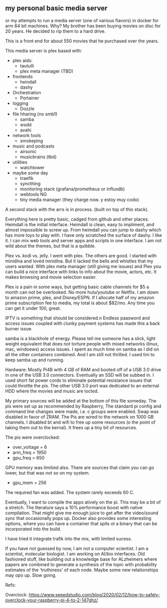 ## my personal basic media server

or my attempts to run a media server (one of various flavors) in docker for arm 64 bit machines. Why? My brother has been buying movies on disc for 20 years. He decided to rip them to a hard drive. 

This is a front end for about 550 movies that he purchased over the years. 

This media server is plex based with:

- plex aids:
     - tautulli
     - plex meta manager (TBD)
- frontends
     - heindall
     - dashy
- Orchestration
     - Portainer
- logging
     - Dozzle
- file hharing (no smb1)
     - samba
     - wsdd
     - avahi
- network tools
     - smokeping
- music and podcasts
     - airsonic 
     - musicbrains (tbd)
- utilities
     - watchtower
- maybe some day
     - traefik
     - syncthing
     - monitoring stack (grafana/prometheus or influxdb)
     - webtools NG
     - tiny media manager (they charge now. y estoy muy codo)


A second stack with the arrs is in process. (built on top of this stack).  

Everything here is pretty basic, cadged from github and other places. Heimdall is the initial interface. Heimdall is clean, easy to impliment, and almost impossible to screw up. From heimdall you can jump to dashy which has more toys to play with. I have only scratched the surface of dashy. I like it. I can mix web tools and server apps and scripts in one interface. I am not wild about the themes, but that is a quibble. 

Plex vs. kodi vs. jelly. I went with plex. The others are good. I started with minidlna and loved minidlna. But it lacked the bells and whistles that my users wanted. With plex meta manager (still giving me issues) and Plex you can build a nice interface with links to info about the movie, actors, etc. It makes browsing and movie selection easier.  

Plex is a pain in some ways, but getting basic cable channels for $5 a month can not be overlooked. No more hulu/youtube or Netflix. I am down to amazon prime, plex, and Disney/ESPN. If I allocate half of my amazon prime subscription fee to media, my total is about $82/mo. Any time you can get it under 100, great. 

IPTV is something that should be considered.n Endless paasword and access issues coupled with clunky payment systems has made this a back burner issue.

samba is a blackhole of energy. Please tell me someone has a slick, light weight equivalent that does not torture people with mixed networks (linux, mac, windoews) access issues. I spent as much time on samba as I did on all the other containers combined. And I am still not thrilled. I used tini to keep samba up and running.  

Hardware: Mostly Pi4B with 4 GB of RAM and booted off of a USB 3.0 drive in one of the USB 3.0 connectors. Eventually an SSD will be subbed in. I used short fat power cords to eliminate potential resistance issues that could throttle the pis. The other USB 3.0 port was dedicated to an external HDD where the movies and music are locted. 

My primary sources will be added at the bottom of this file someday. The pis were set up as recommended by Raspberry, The standard pi config and command line changes were made, i.e. c groups were enabled. Swap was disabled in favor of ZRAM. The Pis are wired to the network on 1000 GB channels. I disabled bt and wifi to free up some resources (o the point of taking them out to the kernal). It frees up a tiny bit of resources. 

The pis were overclocked:
  - over_voltage = 6
  - arm_freq = 1950
  - gpu_freq = 650

GPU memory was limitied also. There are sources that claim you can go lower, but that was not so on my system.
  - gpu_mem = 256

 The required fan was added. The system rarely exceeds 60 C. 

Eventually, I want to compile the apps atively on the pi. This may be a bit of a stretch. The literature says a 10% performance boost with native compilation. That might give me enough juice to get after the video/sound sync that occasionally pops up. Docker also provides some interesting options, where you can have a container that spits ot a binary that can be incorporated into the build.  

I have tried ti integrate trafik into the mix, with limited sucess. 

If you have not guessed by now, I am not a computer scientist. I am a scientist, molecular biologist. I am working on AI/bio interfaces. Old fashioned stuff, like building out a knowledge base for ALzheimers where papers are combined to generate a synthesis of the topic with probability estimates of the 'truthiness' of each node. Maybe some new relationships may opo up. Slow going. 

Refs:

Overclock:
https://www.seeedstudio.com/blog/2020/02/12/how-to-safely-overclock-your-raspberry-pi-4-to-2-147ghz/